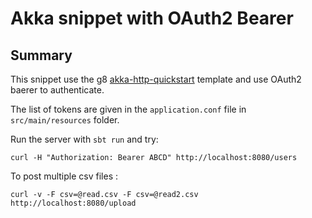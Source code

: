 # Akka snippet with OAuth2 Bearer

## Summary

This snippet use the g8 [akka-http-quickstart](https://github.com/akka/akka-http-quickstart-scala.g8) template and use 
OAuth2 baerer to authenticate.

The list of tokens are given in the `application.conf` file in `src/main/resources` folder.

Run the server with `sbt run` and try:

```
curl -H "Authorization: Bearer ABCD" http://localhost:8080/users
```

To post multiple csv files :
```
curl -v -F csv=@read.csv -F csv=@read2.csv http://localhost:8080/upload
```
